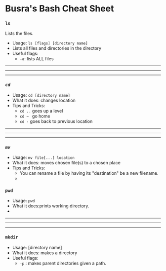 # Busra's Bash Cheat Sheet




### `ls`


Lists the files.

* Usage: `ls [flags] [directory name]`
* Lists all files and directories in the directory 
* Useful flags:
    * `-a`: lists ALL files
--- 
---
---
### ***`cd`***

* Usage:   `cd [directory name]`
* What it does: changes location
* Tips and Tricks:
    * `cd ..` goes up a level 
    * `cd ~ ` go home
    * `cd -` goes back to previous location



    
---
---
---

### ***`mv`***

* Usage: `mv file[...] location`
* What it does: moves chosen file(s) to a chosen place
* Tips and Tricks:
    * You can rename a file by having its "destination" be a new filename. 
    *  
 
 ### `pwd`

 * Usage: `pwd`
 * What it does:prints working directory.
 * 
---
---
---

### `mkdir`

* Usage: [directory name]
* What it does: makes a directory
* Useful flags:
    *  `-p` : makes parent directories given a path. 

